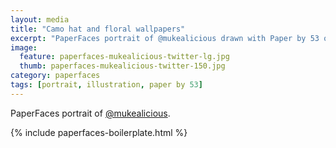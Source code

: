 ```yaml
---
layout: media
title: "Camo hat and floral wallpapers"
excerpt: "PaperFaces portrait of @mukealicious drawn with Paper by 53 on an iPad."
image: 
  feature: paperfaces-mukealicious-twitter-lg.jpg
  thumb: paperfaces-mukealicious-twitter-150.jpg
category: paperfaces
tags: [portrait, illustration, paper by 53]
---
```


PaperFaces portrait of [@mukealicious](http://twitter.com/mukealicious).

{% include paperfaces-boilerplate.html %}